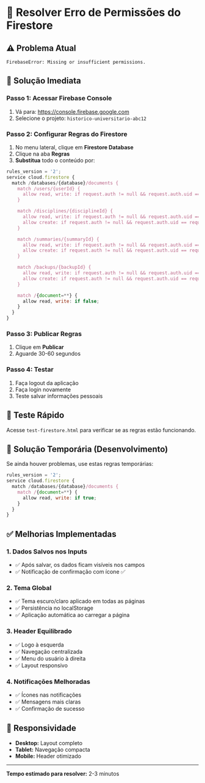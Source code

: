 # 🔧 Resolver Erro de Permissões do Firestore

## ⚠️ Problema Atual

```
FirebaseError: Missing or insufficient permissions.
```

## 🚀 Solução Imediata

### Passo 1: Acessar Firebase Console

1. Vá para: https://console.firebase.google.com
2. Selecione o projeto: `historico-universitario-abc12`

### Passo 2: Configurar Regras do Firestore

1. No menu lateral, clique em **Firestore Database**
2. Clique na aba **Regras**
3. **Substitua** todo o conteúdo por:

```javascript
rules_version = '2';
service cloud.firestore {
  match /databases/{database}/documents {
    match /users/{userId} {
      allow read, write: if request.auth != null && request.auth.uid == userId;
    }

    match /disciplines/{disciplineId} {
      allow read, write: if request.auth != null && request.auth.uid == resource.data.userId;
      allow create: if request.auth != null && request.auth.uid == request.resource.data.userId;
    }

    match /summaries/{summaryId} {
      allow read, write: if request.auth != null && request.auth.uid == resource.data.userId;
      allow create: if request.auth != null && request.auth.uid == request.resource.data.userId;
    }

    match /backups/{backupId} {
      allow read, write: if request.auth != null && request.auth.uid == resource.data.userId;
      allow create: if request.auth != null && request.auth.uid == request.resource.data.userId;
    }

    match /{document=**} {
      allow read, write: if false;
    }
  }
}
```

### Passo 3: Publicar Regras

1. Clique em **Publicar**
2. Aguarde 30-60 segundos

### Passo 4: Testar

1. Faça logout da aplicação
2. Faça login novamente
3. Teste salvar informações pessoais

## 🧪 Teste Rápido

Acesse `test-firestore.html` para verificar se as regras estão funcionando.

## 🚨 Solução Temporária (Desenvolvimento)

Se ainda houver problemas, use estas regras temporárias:

```javascript
rules_version = '2';
service cloud.firestore {
  match /databases/{database}/documents {
    match /{document=**} {
      allow read, write: if true;
    }
  }
}
```

## ✅ Melhorias Implementadas

### 1. **Dados Salvos nos Inputs**

- ✅ Após salvar, os dados ficam visíveis nos campos
- ✅ Notificação de confirmação com ícone ✅

### 2. **Tema Global**

- ✅ Tema escuro/claro aplicado em todas as páginas
- ✅ Persistência no localStorage
- ✅ Aplicação automática ao carregar a página

### 3. **Header Equilibrado**

- ✅ Logo à esquerda
- ✅ Navegação centralizada
- ✅ Menu do usuário à direita
- ✅ Layout responsivo

### 4. **Notificações Melhoradas**

- ✅ Ícones nas notificações
- ✅ Mensagens mais claras
- ✅ Confirmação de sucesso

## 📱 Responsividade

- **Desktop:** Layout completo
- **Tablet:** Navegação compacta
- **Mobile:** Header otimizado

---

**Tempo estimado para resolver:** 2-3 minutos
